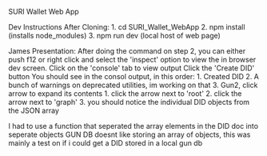 SURI Wallet Web App

Dev Instructions After Cloning:
    1. cd SURI_Wallet_WebApp
    2. npm install (installs node_modules)
    3. npm run dev (local host of web page)

James Presentation:
    After doing the command on step 2, you 
    can either push f12 or right click and select 
    the 'inspect' option to view the in browser dev
    screen.
    Click on the 'console' tab to view output
    Click the 'Create DID' button
    You should see in the consol output, in this order:
        1. Created DID
        2. A bunch of warnings on deprecated utilities, im working on that
        3. Gun2, click arrow to expand its contents
            1. click the arrow next to 'root'
            2. click the arrow next to 'graph'
            3. you should notice the individual DID objects from the JSON array

I had to use a function that seperated the array elements in the DID doc into seperate objects
GUN DB doesnt like storing an array of objects, this was mainly a test on if i could get a DID stored in a local gun db